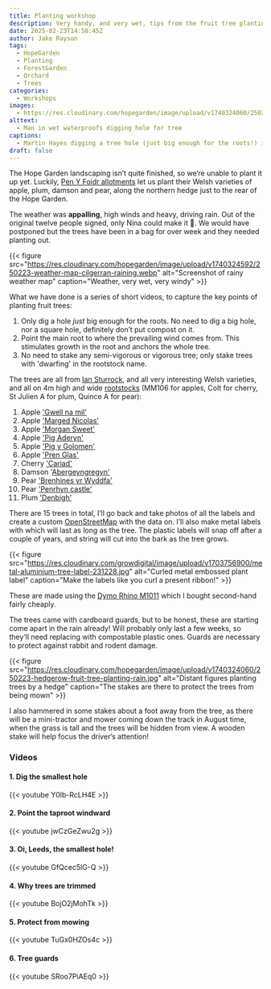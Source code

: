 ```yaml
---
title: Planting workshop
description: Very handy, and very wet, tips from the fruit tree planting workshop 
date: 2025-02-23T14:58:45Z
author: Jake Rayson 
tags: 
  - HopeGarden
  - Planting
  - ForestGarden
  - Orchard
  - Trees
categories: 
  - Workshops
images:
  - https://res.cloudinary.com/hopegarden/image/upload/v1740324060/250223-martin-digging.jpg
alttext: 
  - Man in wet waterproofs digging hole for tree
captions: 
  - Martin Hayes digging a tree hole (just big enough for the roots!) in the driving rain
draft: false
---
```


The Hope Garden landscaping isn’t quite finished, so we‘re unable to plant it up yet. Luckily, [Pen Y Foidr allotments](https://ffynnon.org.uk/penyfoidr/) let us plant their Welsh varieties of apple, plum, damson and pear, along the northern hedge just to the rear of the Hope Garden.

The weather was **appalling**, high winds and heavy, driving rain. Out of the original twelve people signed, only Nina could make it 💪. We would have postponed but the trees have been in a bag for over week and they needed planting out.

{{< figure src="https://res.cloudinary.com/hopegarden/image/upload/v1740324592/250223-weather-map-cilgerran-raining.webp" alt="Screenshot of rainy weather map" caption="Weather, very wet, very windy" >}}

What we have done is a series of short videos, to capture the key points of planting fruit trees:

1. Only dig a hole *just* big enough for the roots. No need to dig a big hole, nor a square hole, definitely don’t put compost on it.
2. Point the main root to where the prevailing wind comes from. This stimulates growth in the root and anchors the whole tree.
3. No need to stake any semi-vigorous or vigorous tree; only stake trees with 'dwarfing' in the rootstock name.

The trees are all from [Ian Sturrock](https://iansturrockandsons.co.uk/), and all very interesting Welsh varieties, and all on 4m high and wide [rootstocks](https://www.natureworks.org.uk/rootstocks/) (MM106 for apples, Colt for cherry, St Julien A for plum, Quince A for pear):

1. Apple ['Gwell na mil'](https://iansturrockandsons.co.uk/product/seeknofurther/)
2. Apple ['Marged Nicolas'](https://growninwales.co.uk/giw_grower/dolau-hirion-fruit-trees/)
3. Apple ['Morgan Sweet'](https://www.orangepippin.com/varieties/apples/morgan-sweet)
4. Apple ['Pig Aderyn'](https://pomiferous.com/applebyname/pig-aderyn-id-4936)
5. Apple ['Pig y Golomen'](https://pomiferous.com/applebyname/pig-y-golomen-id-8904_)
6. Apple ['Pren Glas'](https://applewise.co.uk/product/pren-glas/)
7. Cherry ['Cariad'](https://iansturrockandsons.co.uk/product/cariad-cherry/)
8. Damson '[Abergeyngregyn'](https://iansturrockandsons.co.uk/product/aberdamsonc/)
9. Pear ['Brenhines yr Wyddfa'](https://iansturrockandsons.co.uk/product/snowdonqueen/)
10. Pear ['Penrhyn castle'](https://iansturrockandsons.co.uk/product/penrhyncastlepear/)
11. Plum ['Denbigh'](https://walcotnursery.co.uk/product/denbigh/)

There are 15 trees in total, I’ll go back and take photos of all the labels and create a custom [OpenStreetMap](https://www.openstreetmap.org) with the data on. I’ll also make metal labels with which will last as long as the tree. The plastic labels will snap off after a couple of years, and string will cut into the bark as the tree grows.

{{< figure src="https://res.cloudinary.com/growdigital/image/upload/v1703756900/metal-aluminium-tree-label-231228.jpg" alt="Curled metal embossed plant label" caption="Make the labels like you curl a present ribbon!" >}}

These are made using the [Dymo Rhino M1011](https://www.dymo.co.uk/label-makers-printers/embossing-label-makers/dymo-rhino-m1011/SAP_S0720090.html) which I bought second-hand fairly cheaply.

The trees came with cardboard guards, but to be honest, these are starting come apart in the rain already! Will probably only last a few weeks, so they‘ll need replacing with compostable plastic ones. Guards are necessary to protect against rabbit and rodent damage.

{{< figure src="https://res.cloudinary.com/hopegarden/image/upload/v1740324060/250223-hedgerow-fruit-tree-planting-rain.jpg" alt="Distant figures planting trees by a hedge" caption="The stakes are there to protect the trees from being mown" >}}

I also hammered in some stakes about a foot away from the tree, as there will be a mini-tractor and mower coming down the track in August time, when the grass is tall and the trees will be hidden from view. A wooden stake will help focus the driver‘s attention!

### Videos

#### 1. Dig the smallest hole
{{< youtube Y0lb-RcLH4E >}}

#### 2. Point the taproot windward
{{< youtube jwCzGeZwu2g >}}

#### 3. Oi, Leeds, the smallest hole!
{{< youtube GfQcec5lG-Q >}}

#### 4. Why trees are trimmed
{{< youtube BojO2jMohTk >}}

#### 5. Protect from mowing
{{< youtube TuGx0HZOs4c >}}

#### 6. Tree guards
{{< youtube SRoo7PiAEq0 >}}
